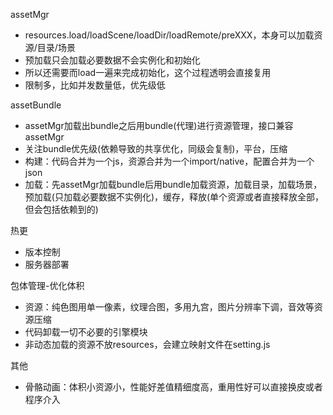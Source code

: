 assetMgr  
- resources.load/loadScene/loadDir/loadRemote/preXXX，本身可以加载资源/目录/场景
- 预加载只会加载必要数据不会实例化和初始化
- 所以还需要而load一遍来完成初始化，这个过程透明会直接复用
- 限制多，比如并发数量低，优先级低

assetBundle  
- assetMgr加载出bundle之后用bundle(代理)进行资源管理，接口兼容assetMgr
- 关注bundle优先级(依赖导致的共享优化，同级会复制)，平台，压缩
- 构建：代码合并为一个js，资源合并为一个import/native，配置合并为一个json
- 加载：先assetMgr加载bundle后用bundle加载资源，加载目录，加载场景，预加载(只加载必要数据不实例化)，缓存，释放(单个资源或者直接释放全部，但会包括依赖到的)

热更  
- 版本控制
- 服务器部署

包体管理-优化体积
- 资源：纯色图用单一像素，纹理合图，多用九宫，图片分辨率下调，音效等资源压缩
- 代码卸载一切不必要的引擎模块
- 非动态加载的资源不放resources，会建立映射文件在setting.js
 

其他
- 骨骼动画：体积小资源小，性能好差值精细度高，重用性好可以直接换皮或者程序介入
